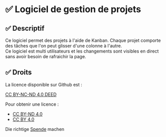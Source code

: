 # ✅ Logiciel de gestion de projets

## ✅ Descriptif

Ce logiciel permet des projets à l'aide de Kanban.
Chaque projet comporte des tâches que l'on peut glisser d'une colonne à l'autre.  
Ce logiciel est multi utilisateurs et les changements sont visibles en direct sans avoir besoin de rafraichir la page. 

## ✅ Droits

La licence disponible sur Github est : 

[CC BY-NC-ND 4.0 DEED](https://creativecommons.org/licenses/by-nc-nd/4.0/legalcode.de)


Pour obtenir une licence :
- [CC BY-ND 4.0](https://creativecommons.org/licenses/by-nd/4.0/deed.de)
- [CC BY 4.0](https://creativecommons.org/licenses/by/4.0/legalcode.de)
  
Die richtige [Spende](https://github.com/sponsors/Michaux-Technology) machen

